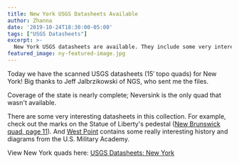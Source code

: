 ```yaml
---
title: New York USGS Datasheets Available
author: Zhanna
date: '2019-10-24T18:30:00-05:00'
tags: ["USGS Datasheets"]
excerpt: >-
  New York USGS datasheets are available. They include some very interesting history!
featured_image: ny-featured-image.jpg
---
```


Today we have the scanned USGS datasheets (15′ topo quads) for New York! Big thanks to Jeff Jalbrzikowski of NGS, who sent me the files.

Coverage of the state is nearly complete; Neversink is the only quad that wasn't available.

There are some very interesting datasheets in this collection. For example, check out the marks on the Statue of Liberty's pedestal ([New Brunswick quad, page 11](https://geodata.thesurveystation.com/USGS/NY/6-New-Brunswick/Horizontal.pdf#page=11)). And [West Point](https://geodata.thesurveystation.com/USGS/NY/27-West-Point/USMA.pdf) contains some really interesting history and diagrams from the U.S. Military Academy.

View New York quads here: [USGS Datasheets: New York](/usgs-datasheets/new-york/)